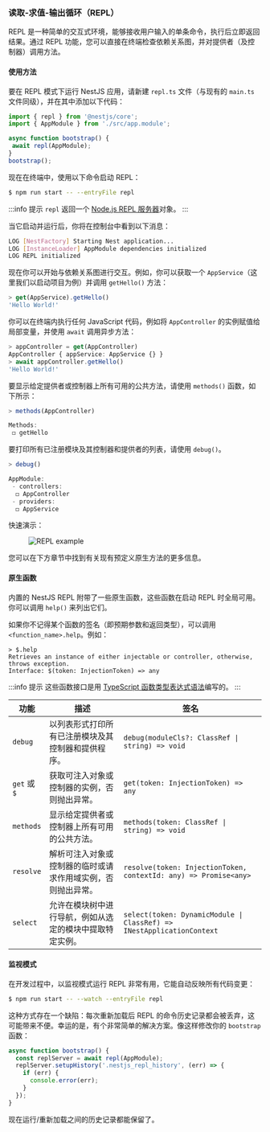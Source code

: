 ### 读取-求值-输出循环（REPL）

REPL 是一种简单的交互式环境，能够接收用户输入的单条命令，执行后立即返回结果。通过 REPL 功能，您可以直接在终端检查依赖关系图，并对提供者（及控制器）调用方法。

#### 使用方法

要在 REPL 模式下运行 NestJS 应用，请新建 `repl.ts` 文件（与现有的 `main.ts` 文件同级），并在其中添加以下代码：

 ```typescript title="repl.ts"
import { repl } from '@nestjs/core';
import { AppModule } from './src/app.module';

async function bootstrap() {
  await repl(AppModule);
}
bootstrap();
```

现在在终端中，使用以下命令启动 REPL：

```bash
$ npm run start -- --entryFile repl
```

:::info 提示
`repl` 返回一个 [Node.js REPL 服务器](https://nodejs.org/api/repl.html)对象。
:::

当它启动并运行后，你将在控制台中看到以下消息：

```bash
LOG [NestFactory] Starting Nest application...
LOG [InstanceLoader] AppModule dependencies initialized
LOG REPL initialized
```

现在你可以开始与依赖关系图进行交互。例如，你可以获取一个 `AppService`（这里我们以启动项目为例）并调用 `getHello()` 方法：

```typescript
> get(AppService).getHello()
'Hello World!'
```

你可以在终端内执行任何 JavaScript 代码，例如将 `AppController` 的实例赋值给局部变量，并使用 `await` 调用异步方法：

```typescript
> appController = get(AppController)
AppController { appService: AppService {} }
> await appController.getHello()
'Hello World!'
```

要显示给定提供者或控制器上所有可用的公共方法，请使用 `methods()` 函数，如下所示：

```typescript
> methods(AppController)

Methods:
 ◻ getHello
```

要打印所有已注册模块及其控制器和提供者的列表，请使用 `debug()`。

```typescript
> debug()

AppModule:
 - controllers:
  ◻ AppController
 - providers:
  ◻ AppService
```

快速演示：

<figure><img src="/assets/repl.gif" alt="REPL example" /></figure>

您可以在下方章节中找到有关现有预定义原生方法的更多信息。

#### 原生函数

内置的 NestJS REPL 附带了一些原生函数，这些函数在启动 REPL 时全局可用。你可以调用 `help()` 来列出它们。

如果你不记得某个函数的签名（即预期参数和返回类型），可以调用 `<function_name>.help`。例如：

```text
> $.help
Retrieves an instance of either injectable or controller, otherwise, throws exception.
Interface: $(token: InjectionToken) => any
```

:::info 提示
这些函数接口是用 [TypeScript 函数类型表达式语法](https://www.typescriptlang.org/docs/handbook/2/functions.html#function-type-expressions)编写的。
:::



| 功能     | 描述                                                         | 签名                                                            |
| -------- | ------------------------------------------------------------ | --------------------------------------------------------------- |
| `debug`  | 以列表形式打印所有已注册模块及其控制器和提供程序。           | `debug(moduleCls?: ClassRef \| string) => void`                |
| `get` 或 `$` | 获取可注入对象或控制器的实例，否则抛出异常。                 | `get(token: InjectionToken) => any`                            |
| `methods` | 显示给定提供者或控制器上所有可用的公共方法。                 | `methods(token: ClassRef \| string) => void`                   |
| `resolve` | 解析可注入对象或控制器的临时或请求作用域实例，否则抛出异常。 | `resolve(token: InjectionToken, contextId: any) => Promise<any>` |
| `select` | 允许在模块树中进行导航，例如从选定的模块中提取特定实例。     | `select(token: DynamicModule \| ClassRef) => INestApplicationContext` |

#### 监视模式

在开发过程中，以监视模式运行 REPL 非常有用，它能自动反映所有代码变更：

```bash
$ npm run start -- --watch --entryFile repl
```

这种方式存在一个缺陷：每次重新加载后 REPL 的命令历史记录都会被丢弃，这可能带来不便。幸运的是，有个非常简单的解决方案。像这样修改你的 `bootstrap` 函数：

```typescript
async function bootstrap() {
  const replServer = await repl(AppModule);
  replServer.setupHistory('.nestjs_repl_history', (err) => {
    if (err) {
      console.error(err);
    }
  });
}
```

现在运行/重新加载之间的历史记录都能保留了。
